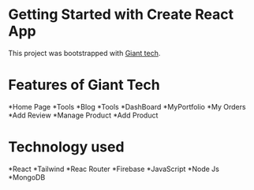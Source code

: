 # Getting Started with Create React App

This project was bootstrapped with [Giant tech](https://giant-tech.web.app).


# Features of Giant Tech
*Home Page
*Tools
*Blog
*Tools
*DashBoard
*MyPortfolio
*My Orders
*Add Review
*Manage Product
*Add Product




# Technology used
*React
*Tailwind
*Reac Router
*Firebase
*JavaScript
*Node Js
*MongoDB
